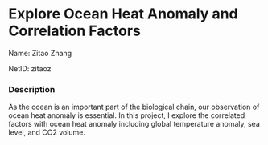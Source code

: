 # Explore Ocean Heat Anomaly and Correlation Factors

Name: Zitao Zhang

NetID: zitaoz

### Description

As the ocean is an important part of the biological chain, our observation of ocean heat anomaly is essential. In this project, I explore the correlated factors with ocean heat anomaly including global temperature anomaly, sea level, and CO2 volume.